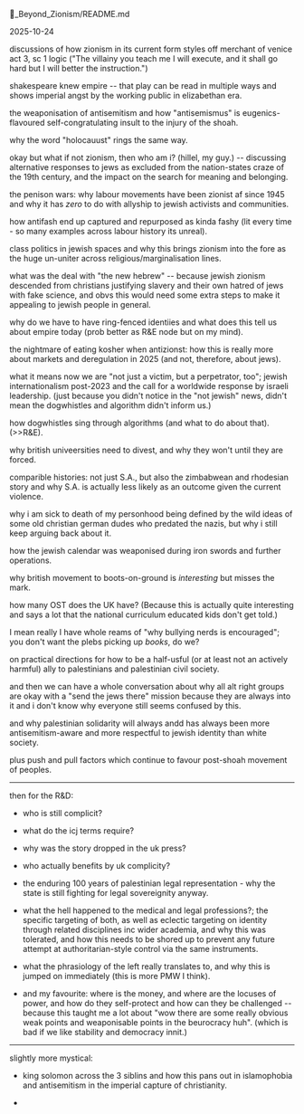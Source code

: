 🪬_Beyond_Zionism/README.md

2025-10-24  

discussions of how zionism in its current form styles off merchant of venice act 3, sc 1 logic ("The villainy you teach me I
will execute, and it shall go hard but I will better the
instruction.")  

shakespeare knew empire -- that play can be read in multiple ways and shows imperial angst by the working public in elizabethan era.  

the weaponisation of antisemitism and how "antisemismus" is eugenics-flavoured self-congratulating insult to the injury of the shoah.  

why the word "holocauust" rings the same way.  

okay but what if not zionism, then who am i? (hillel, my guy.) -- discussing alternative responses to jews as excluded from the nation-states craze of the 19th century, and the impact on the search for meaning and belonging.  

the penison wars: why labour movements have been zionist af since 1945 and why it has *zero* to do with allyship to jewish activists and communities.  

how antifash end up captured and repurposed as kinda fashy (lit every time - so many examples across labour history its unreal).  

class politics in jewish spaces and why this brings zionism into the fore as the huge un-uniter across religious/marginalisation lines.  

what was the deal with "the new hebrew" -- because jewish zionism descended from christians justifying slavery and their own hatred of jews with fake science, and obvs this would need some extra steps to make it appealing to jewish people in general.  

why do we have to have ring-fenced identiies and what does this tell us about empire today (prob better as R&E node but on my mind).  

the nightmare of eating kosher when antizionst: how this is really more about markets and deregulation in 2025 (and not, therefore, about jews).  

what it means now we are "not just a victim, but a perpetrator, too"; jewish internationalism post-2023 and the call for a worldwide response by israeli leadership. (just because you didn't notice in the "not jewish" news, didn't mean the dogwhistles and algorithm didn't inform us.)  

how dogwhistles sing through algorithms (and what to do about that). (>>R&E).  

why british univeersities need to divest, and why they won't until they are forced.  

comparible histories: not just S.A., but also the zimbabwean and rhodesian story and why S.A. is actually less likely as an outcome given the current violence.  

why i am sick to death of my personhood being defined by the wild ideas of some old christian german dudes who predated the nazis, but why i still keep arguing back about it.  

how the jewish calendar was weaponised during iron swords and further operations.  

why british movement to boots-on-ground is *interesting* but misses the mark.  

how many OST does the UK have? (Because this is actually quite interesting and says a lot that the national curriculum educated kids don't get told.)  

I mean really I have whole reams of "why bullying nerds is encouraged"; you don't want the plebs picking up *books*, do we?  

on practical directions for how to be a half-usful (or at least not an actively harmful) ally to palestinians and palestinian civil society.  

and then we can have a whole conversation about why all alt right groups are okay with a "send the jews there" mission because they are always into it and i don't know why everyone still seems confused by this.  

and why palestinian solidarity will always andd has always been more antisemitism-aware and more respectful to jewish identity than white society.  

plus push and pull factors which continue to favour post-shoah movement of peoples.  

---

then for the R&D:  

- who is still complicit?

- what do the icj terms require?

- why was the story dropped in the uk press?

- who actually benefits by uk complicity?

- the enduring 100 years of palestinian legal representation - why the state is still fighting for legal sovereignity anyway.

- what the hell happened to the medical and legal professions?; the specific targeting of both, as well as eclectic targeting on identity through related disciplines inc wider academia, and why this was tolerated, and how this needs to be shored up to prevent any future attempt at authoritarian-style control via the same instruments.

- what the phrasiology of the left really translates to, and why this is jumped on immediately (this is more PMW I think).

- and my favourite: where is the money, and where are the locuses of power, and how do they self-protect and how can they be challenged -- because this taught me a lot about "wow there are some really obvious weak points and weaponisable points in the beurocracy huh".
(which is bad if we like stability and democracy innit.)

---

slightly more mystical:  

- king solomon across the 3 siblins and how this pans out in islamophobia and antisemitism in the imperial capture of christianity.

- 
